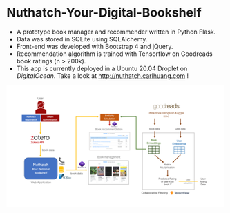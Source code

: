# Nuthatch-Your-Digital-Bookshelf
* A prototype book manager and recommender written in Python Flask.
* Data was stored in SQLite using SQLAlchemy.
* Front-end was developed with Bootstrap 4 and jQuery.
* Recommendation algorithm is trained with Tensorflow on Goodreads book ratings (n > 200k). 
* This app is currently deployed in a Ubuntu 20.04 Droplet on *DigitalOcean*. Take a look at http://nuthatch.carlhuang.com !

<img src="architecture.png"/>


